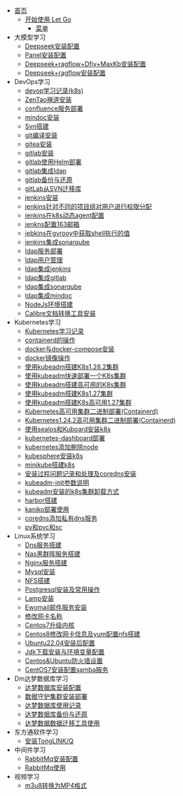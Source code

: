 <!-- _sidebar.md -->

* [首页](/)
  * [开始使用 Let Go](/README.md) <!--注意这里是相对路径-->
    * [菜单](/README.md)
* 大模型学习
  * [Deepseek安装配置](/ai/Deepseek搭建.md)
  * [Panel安装配置](/ai/DPanel.md)
  * [Deepseek+ragflow+Dfiy+MaxKb安装配置](/ai/各个知识库安装.md)
  * [Deepseek+ragflow安装配置](/ai/DeepSeek-R1+RAGFlow.md)
* DevOps学习
  * [devop学习记录(k8s)](/devops/devop学习记录(k8s).md)
  * [ZenTao禅道安装](/devops/ZenTao禅道安装.md)
  * [confluence服务部署](/devops/confluence服务部署.md)
  * [mindoc安装](/devops/MinDoc安装.md)
  * [Svn搭建](/devops/Svn搭建.md)
  * [git编译安装](devops/git安装.md)
  * [gitea安装](devops/gitea安装.md)
  * [gitlab安装](devops/gitLab安装极狐.md)
  * [gitlab使用Helm部署](devops/使用Helm部署gitlab.md)
  * [gitlab集成ldap](/devops/gitLab集成ldap.md)
  * [gitlab备份与还原](/devops/gitlab-backup-rollbak.md)
  * [gitLab从SVN迁移库](/devops/gitLab从SVN迁移库.md)
  * [jenkins安装](/devops/jebkins安装.md)
  * [jenkins针对不同的项目组对用户进行权限分配](/devops/jenkins针对不同的项目组对用户进行权限分配.md)
  * [jenkins在k8s动态agent配置](/devops/jenkins在k8s动态agent配置.md)
  * [jenkns配置163邮箱](/devops/jenkns配置163邮箱.md)
  * [jebkins在gvrooy中获取shell执行的值](/devops/jebkins在gvrooy中获取shell执行的值.md)
  * [jenkins集成sonarqube](/devops/jenkins集成sonarqube.md)
  * [ldap服务部署](/devops/ldap服务部署.md)
  * [ldap用户管理](/devops/ldap用户管理.md)
  * [ldap集成jenkins](/devops/ldap集成jenkins.md)
  * [ldap集成gitlab](/devops/gitLab集成ldap.md)
  * [ldap集成sonarqube](/devops/ldap集成sonarqube.md)
  * [ldap集成mindoc](/devops/ldap集成mindoc.md)
  * [NodeJs环境搭建](/devops/Tools/NodeJs环境搭建.md)
  * [Calibre文档转换工具安装](/devops/Calibre文档转换工具安装.md)
* Kubernetes学习
  * [Kubernetes学习记录](/k8s/README.md)
  * [containerd的操作](/k8s/containerd的操作.md)
  * [docker与docker-compose安装](/k8s/docker与docker-compose安装.md)
  * [docker镜像操作](/k8s/docker镜像操作.md)
  * [使用kubeadm搭建K8s1.28.2集群](/k8s/Kubernetes1.28集群部署容器运行时为docker.md)
  * [使用kubeadm快速部署一个K8s集群](k8s/fast-install-k8s.md)
  * [使用kubeadm搭建高可用的K8s集群](k8s/使用kubeadm搭建高可用的K8s集群)
  * [使用kubeadm搭建K8s1.27集群](k8s/Kubernetes1.27集群部署容器运行时为containerd.md)
  * [使用kubeadm搭建K8s高可用1.27集群](k8s/Kubernetes1.27高可用集群部署容器运行时为docker.md)    
  * [Kubernetes高可用集群二进制部署(Containerd)](k8s/Kubernetes高可用集群二进制部署Runtime-Containerd)
  * [Kubernetes1.24.2高可用集群二进制部署(Containerd)](/k8s/二进制部署高可用K8S集群v1.24.2.md)
  * [使用sealos和Kuboard安装k8s](k8s/使用sealos和Kuboard安装k8s)
  * [kubernetes-dashboard部署](k8s/kubernetes-dashboard)
  * [kubernetes添加删除node](k8s/kubernetes添加删除node)
  * [kubesphere安装k8s](k8s/kubesphere安装k8s)
  * [minikube搭建k8s](docs/k8s/minikube搭建k8s.md)
  * [安装过程问题记录和处理及coredns安装](/k8s/安装过程问题记录和处理及coredns安装.md)
  * [kubeadm-init参数说明](/k8s/kubeadm-init参数.md)
  * [kubeadm安装的k8s集群卸载方式](/k8s/kubeadm安装的k8s集群卸载方式.md)
  * [harbor搭建](/k8s/harbor搭建.md)
  * [kaniko部署使用](/k8s/kaniko部署使用.md)
  * [coredns添加私有dns服务](/k8s/coredns添加私有dns服务.md)
  * [pv和pvc和sc](/k8s/pv和pvc和sc.md)
* Linux系统学习
  * [Dns服务搭建](/Linux/搭建dns服务器.md)
  * [Nas黑群晖服务搭建](/nas/手把手搭建黑群晖.md)
  * [Nginx服务搭建](/Linux/nginx安装.md)
  * [Mysql安装](/Linux/Mysql安装.md)  
  * [NFS搭建](/Linux/centos-nfs搭建.md)
  * [Postgresql安装及常用操作](/Linux/Postgresql安装及常用操作.md)
  * [Lamp安装](/Linux/lamp安装.md)
  * [Ewomail邮件服务安装](/Linux/Ewomail邮件服务安装.md)
  * [修改网卡名称](/Linux/修改网卡名称.md)
  * [Centos7升级内核](/Linux/Centos7升级内核.md)
  * [Centos8修改网卡信息及yum配置nfs搭建](/Linux/centos8-修改网卡信息及yum配置nfs搭建.md)
  * [Ubuntu22.04安装后配置](/Linux/Ubuntu22.04安装后配置.md)
  * [Jdk下载安装与环境变量配置](/Linux/Jdk下载安装与环境变量配置.md)
  * [Centos&Ubuntu防火墙设置](/Linux/Centos&Ubuntu防火墙设置.md)
  * [CentOS7安装配置samba服务](/Linux/CentOS7安装配置samba服务.md)
* Dm达梦数据库学习
  * [达梦数据库安装配置](/dm/达梦数据库安装配置.md)
  * [数据守护集群安装部署](/dm/数据守护集群安装部署.md)
  * [达梦数据库使用记录](/dm/达梦数据库使用记录.md)
  * [达梦数据库备份与还原](/dm/达梦数据库备份与还原.md) 
  * [达梦数据数据迁移工具使用](/dm/达梦数据数据迁移工具使用.md) 
* 东方通软件学习
  * [安装TongLINK/Q](/tong/安装TongLink_Q.md)
* 中间件学习
  * [RabbitMq安装配置](/rabbitmq/RabbitMq安装配置.md)
  * [RabbitMq使用](/rabbitmq/RabbitMq使用.md) 
* 视频学习
  * [m3u8转换为MP4格式](/Linux/m3u8转换为MP4格式.md)
